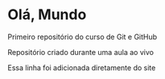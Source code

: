 # Olá, Mundo
 Primeiro repositório do curso de Git e GitHub

 Repositório criado durante uma aula ao vivo
 
 Essa linha foi adicionada diretamente do site
